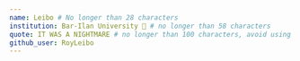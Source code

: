```yaml
---
name: Leibo # No longer than 28 characters
institution: Bar-Ilan University 🚩 # no longer than 58 characters
quote: IT WAS A NIGHTMARE # no longer than 100 characters, avoid using quotes(") to guarantee the format remains the same.
github_user: RoyLeibo
---
```

